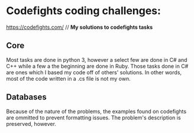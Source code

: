 # Codefights coding challenges:
https://codefights.com/ //
**My solutions to codefights tasks**

## Core
Most tasks are done in python 3, however a select few are done in C# and C++ while a few a the beginning are done in Ruby.
Those tasks done in C# are ones which I based my code off of others' solutions.  In other words, most of the code written in a .cs file is not my own.

## Databases
Because of the nature of the problems, the examples found on codefights are ommitted to prevent formatting issues. The problem's description is preserved, however.
